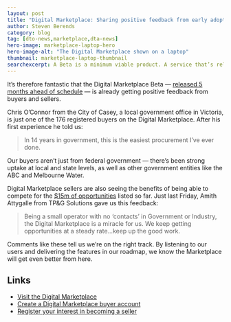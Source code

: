 ```yaml
---
layout: post
title: "Digital Marketplace: Sharing positive feedback from early adopters"
author: Steven Berends
category: blog
tag: [dto-news,marketplace,dta-news]
hero-image: marketplace-laptop-hero
hero-image-alt: "The Digital Marketplace shown on a laptop"
thumbnail: marketplace-laptop-thumbnail
searchexcerpt: A Beta is a minimum viable product. A service that’s released with only the essential functionality that’s shaped by the needs of real users as it grows.
---
```


It’s therefore fantastic that the Digital Marketplace Beta — [released 5 months ahead of schedule](https://www.dto.gov.au/blog/digital-marketplace-beta/) — is already getting positive feedback from buyers and sellers. 

Chris O’Connor from the City of Casey, a local government office in Victoria, is just one of the 176 registered buyers on the Digital Marketplace. After his first experience he told us:

> In 14 years in government, this is the easiest procurement I’ve ever done. 

Our buyers aren’t just from federal government — there’s been strong uptake at local and state levels, as well as other government entities like the ABC and Melbourne Water.

Digital Marketplace sellers are also seeing the benefits of being able to compete for the [$15m of opportunities](https://marketplace.service.gov.au/digital-service-professionals/opportunities) listed so far. Just last Friday, Amith Attygalle from TP&G Solutions gave us this feedback:

> Being a small operator with no ‘contacts’ in Government or Industry, the Digital Marketplace is a miracle for us. We keep getting opportunities at a steady rate...keep up the good work.

Comments like these tell us we’re on the right track. By listening to our users and delivering the features in our roadmap, we know the Marketplace will get even better from here.

## Links

* [Visit the Digital Marketplace](https://marketplace.service.gov.au/)
* [Create a Digital Marketplace buyer account](https://marketplace.service.gov.au/buyers/signup) 
* [Register your interest in becoming a seller](https://marketplace.service.gov.au/new-seller)
